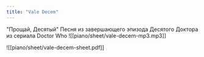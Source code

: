 ```yaml
---
title: "Vale Decem"
---
```

"Прощай, Десятый"
Песня из завершающего эпизода Десятого Доктора из сериала Doctor Who
![[piano/sheet/vale-decem-mp3.mp3]]

![[piano/sheet/vale-decem-sheet.pdf]]